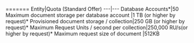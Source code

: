 =======
Entity|Quota (Standard Offer)
---|---
Database Accounts*|50
Maximum document storage per database account |1 TB (or higher by request)*
Provisioned document storage / collection|250 GB (or higher by request)*
Maximum Request Units / second per collection|250,000 RU/s(or higher by request)*
Maximum request size of document |512KB
